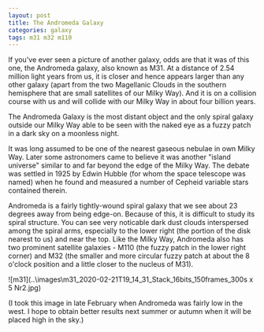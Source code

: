 ```yaml
---
layout: post
title: The Andromeda Galaxy
categories: galaxy
tags: m31 m32 m110
---
```


If you've ever seen a picture of another galaxy, odds are that it was of this one, the Andromeda galaxy, also known as M31. At a distance of 2.54 million light years from us, it is closer and hence  appears larger than any other galaxy (apart from the two Magellanic Clouds in the southern hemisphere that are small satellites of our Milky Way). And it is on a collision course with us and will collide with our Milky Way in about four billion years.

The Andromeda Galaxy is the most distant object and the only spiral galaxy outside our Milky Way able to be seen with the naked eye as a fuzzy patch in a dark sky on a moonless night.

It was long assumed to be one of the nearest gaseous nebulae in own Milky Way. Later some astronomers came to believe it was another "island universe" similar to and far beyond the edge of the Milky Way. The debate was settled in 1925 by Edwin Hubble (for whom the space telescope was named) when he found and measured a number of Cepheid variable stars contained therein.

Andromeda is a fairly tightly-wound spiral galaxy that we see about 23 degrees away from being edge-on. Because of this, it is difficult to study its spiral structure. You can see very noticable dark dust clouds interspersed among the spiral arms, especially to the lower right (the portion of the disk nearest to us) and near the top.  Like the Milky Way, Andromeda also has two prominent satellite galaxies - M110 (the fuzzy patch in the lower right corner) and M32 (the smaller and more circular fuzzy patch at about the 8 o'clock position and a little closer to the nucleus of M31).

![m31](..\images\m31_2020-02-21T19_14_31_Stack_16bits_150frames_300s x 5 Nr2.jpg)

(I took this image in late February when Andromeda was fairly low in the west.  I hope to obtain better results next summer or autumn when it will be placed high in the sky.)

